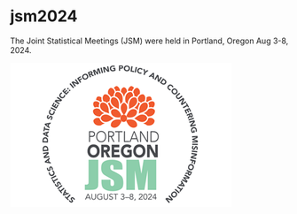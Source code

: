 # jsm2024

The Joint Statistical Meetings (JSM) were held in Portland, Oregon Aug 3-8, 2024.

![JSM Logo](img/jsm_2024_logo.png)
